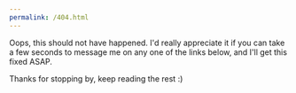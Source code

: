 ```yaml
---
permalink: /404.html
---
```

Oops, this should not have happened.
I'd really appreciate it if you can take a few seconds to message me on any one of the links below, and I'll get this fixed ASAP.

Thanks for stopping by, keep reading the rest :)
